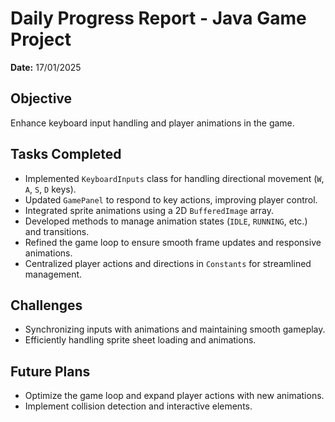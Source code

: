# Daily Progress Report - Java Game Project

**Date:** 17/01/2025

## Objective
Enhance keyboard input handling and player animations in the game.

## Tasks Completed

- Implemented `KeyboardInputs` class for handling directional movement (`W`, `A`, `S`, `D` keys).
- Updated `GamePanel` to respond to key actions, improving player control.
- Integrated sprite animations using a 2D `BufferedImage` array.
- Developed methods to manage animation states (`IDLE`, `RUNNING`, etc.) and transitions.
- Refined the game loop to ensure smooth frame updates and responsive animations.
- Centralized player actions and directions in `Constants` for streamlined management.

## Challenges
- Synchronizing inputs with animations and maintaining smooth gameplay.
- Efficiently handling sprite sheet loading and animations.

## Future Plans
- Optimize the game loop and expand player actions with new animations.
- Implement collision detection and interactive elements.
